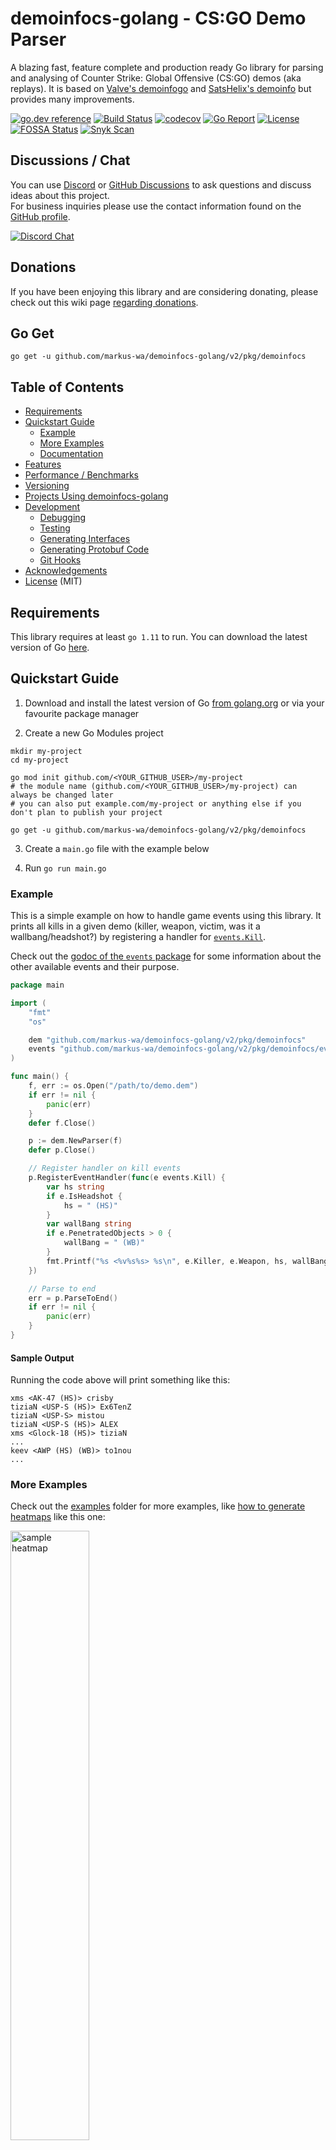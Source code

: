 # demoinfocs-golang - CS:GO Demo Parser

A blazing fast, feature complete and production ready Go library for parsing and analysing of Counter Strike: Global Offensive (CS:GO) demos (aka replays). It is based on <a href="https://github.com/ValveSoftware/csgo-demoinfo" rel="external">Valve's demoinfogo</a> and <a href="https://github.com/StatsHelix/demoinfo" rel="external">SatsHelix's demoinfo</a> but provides many improvements.

[![go.dev reference](https://img.shields.io/badge/go.dev-reference-007d9c?logo=go&logoColor=white&style=flat-square)](https://pkg.go.dev/github.com/markus-wa/demoinfocs-golang/v2/pkg/demoinfocs?tab=doc)
[![Build Status](https://img.shields.io/github/workflow/status/markus-wa/demoinfocs-golang/CI/master?style=flat-square)](https://github.com/markus-wa/demoinfocs-golang/actions)
[![codecov](https://img.shields.io/codecov/c/github/markus-wa/demoinfocs-golang?style=flat-square)](https://codecov.io/gh/markus-wa/demoinfocs-golang)
[![Go Report](https://goreportcard.com/badge/github.com/markus-wa/demoinfocs-golang?style=flat-square)](https://goreportcard.com/report/github.com/markus-wa/demoinfocs-golang)
[![License](https://img.shields.io/badge/license-MIT-blue.svg?style=flat-square)](LICENSE.md)
[![FOSSA Status](https://app.fossa.io/api/projects/git%2Bgithub.com%2Fmarkus-wa%2Fdemoinfocs-golang.svg?type=shield)](https://app.fossa.io/projects/git%2Bgithub.com%2Fmarkus-wa%2Fdemoinfocs-golang?ref=badge_shield)
[![Snyk Scan](https://img.shields.io/badge/security%20scan-snyk-blueviolet?style=flat-square)](https://app.snyk.io/org/markus-wa/project/4103d506-a2ae-4d16-a93b-c31b069268e2)

## Discussions / Chat

You can use [Discord](https://discord.gg/qtdPENty) or [GitHub Discussions](https://github.com/markus-wa/demoinfocs-golang/discussions) to ask questions and discuss ideas about this project.<br>
For business inquiries please use the contact information found on the [GitHub profile](https://github.com/markus-wa).

[![Discord Chat](https://img.shields.io/discord/901824796302643281?color=%235865F2&label=discord&style=for-the-badge)](https://discord.gg/eTVBgKeHnh)

## Donations

If you have been enjoying this library and are considering donating, please check out this wiki page [regarding donations](https://github.com/markus-wa/demoinfocs-golang/wiki/Regarding-Donations).

## Go Get

	go get -u github.com/markus-wa/demoinfocs-golang/v2/pkg/demoinfocs

## Table of Contents

- [Requirements](https://github.com/markus-wa/demoinfocs-golang#requirements)
- [Quickstart Guide](https://github.com/markus-wa/demoinfocs-golang#quickstart-guide)
  - [Example](https://github.com/markus-wa/demoinfocs-golang#example)
  - [More Examples](https://github.com/markus-wa/demoinfocs-golang#more-examples)
  - [Documentation](https://github.com/markus-wa/demoinfocs-golang#documentation)
- [Features](https://github.com/markus-wa/demoinfocs-golang#features)
- [Performance / Benchmarks](https://github.com/markus-wa/demoinfocs-golang#performance--benchmarks)
- [Versioning](https://github.com/markus-wa/demoinfocs-golang#versioning)
- [Projects Using demoinfocs-golang](https://github.com/markus-wa/demoinfocs-golang#projects-using-demoinfocs-golang)
- [Development](https://github.com/markus-wa/demoinfocs-golang#development)
  - [Debugging](https://github.com/markus-wa/demoinfocs-golang#debugging)
  - [Testing](https://github.com/markus-wa/demoinfocs-golang#testing)
  - [Generating Interfaces](https://github.com/markus-wa/demoinfocs-golang#generating-interfaces)
  - [Generating Protobuf Code](https://github.com/markus-wa/demoinfocs-golang#generating-protobuf-code)
  - [Git Hooks](https://github.com/markus-wa/demoinfocs-golang#git-hooks)
- [Acknowledgements](https://github.com/markus-wa/demoinfocs-golang#acknowledgements)
- [License](https://github.com/markus-wa/demoinfocs-golang#license) (MIT)

## Requirements

This library requires at least `go 1.11` to run.
You can download the latest version of Go [here](https://golang.org/).

## Quickstart Guide

1. Download and install the latest version of Go [from golang.org](https://golang.org/dl/) or via your favourite package manager

2. Create a new Go Modules project

```terminal
mkdir my-project
cd my-project

go mod init github.com/<YOUR_GITHUB_USER>/my-project
# the module name (github.com/<YOUR_GITHUB_USER>/my-project) can always be changed later
# you can also put example.com/my-project or anything else if you don't plan to publish your project

go get -u github.com/markus-wa/demoinfocs-golang/v2/pkg/demoinfocs
```

3. Create a `main.go` file with the example below

4. Run `go run main.go`

### Example

This is a simple example on how to handle game events using this library.
It prints all kills in a given demo (killer, weapon, victim, was it a wallbang/headshot?) by registering a handler for [`events.Kill`](https://godoc.org/github.com/markus-wa/demoinfocs-golang/events#Kill).

Check out the [godoc of the `events` package](https://godoc.org/github.com/markus-wa/demoinfocs-golang/events) for some information about the other available events and their purpose.

```go
package main

import (
	"fmt"
	"os"

	dem "github.com/markus-wa/demoinfocs-golang/v2/pkg/demoinfocs"
	events "github.com/markus-wa/demoinfocs-golang/v2/pkg/demoinfocs/events"
)

func main() {
	f, err := os.Open("/path/to/demo.dem")
	if err != nil {
		panic(err)
	}
	defer f.Close()

	p := dem.NewParser(f)
	defer p.Close()

	// Register handler on kill events
	p.RegisterEventHandler(func(e events.Kill) {
		var hs string
		if e.IsHeadshot {
			hs = " (HS)"
		}
		var wallBang string
		if e.PenetratedObjects > 0 {
			wallBang = " (WB)"
		}
		fmt.Printf("%s <%v%s%s> %s\n", e.Killer, e.Weapon, hs, wallBang, e.Victim)
	})

	// Parse to end
	err = p.ParseToEnd()
	if err != nil {
		panic(err)
	}
}
```

#### Sample Output

Running the code above will print something like this:

```
xms <AK-47 (HS)> crisby
tiziaN <USP-S (HS)> Ex6TenZ
tiziaN <USP-S> mistou
tiziaN <USP-S (HS)> ALEX
xms <Glock-18 (HS)> tiziaN
...
keev <AWP (HS) (WB)> to1nou
...
```

### More Examples

Check out the [examples](examples) folder for more examples, like [how to generate heatmaps](examples/heatmap) like this one:

<img alt="sample heatmap" src="https://raw.githubusercontent.com/markus-wa/demoinfocs-golang/master/examples/heatmap/heatmap.jpg" width="50%">

### Documentation

The full API documentation is available here on [pkg.go.dev](https://pkg.go.dev/github.com/markus-wa/demoinfocs-golang/v2/pkg/demoinfocs).

## Features

* Game events (kills, shots, round starts/ends, footsteps etc.) - [docs](https://pkg.go.dev/github.com/markus-wa/demoinfocs-golang/v2/pkg/demoinfocs/events?tab=doc) / [example](https://github.com/markus-wa/demoinfocs-golang/tree/master/examples/print-events)
* Tracking of game-state (players, teams, grenades, ConVars etc.) - [docs](https://pkg.go.dev/github.com/markus-wa/demoinfocs-golang/v2/pkg/demoinfocs?tab=doc#GameState)
* Grenade projectiles / trajectories - [docs](https://pkg.go.dev/github.com/markus-wa/demoinfocs-golang/v2/pkg/demoinfocs?tab=doc#GameState.GrenadeProjectiles) / [example](https://github.com/markus-wa/demoinfocs-golang/tree/master/examples/nade-trajectories)
* Access to entities, server-classes & data-tables - [docs](https://pkg.go.dev/github.com/markus-wa/demoinfocs-golang/v2/pkg/demoinfocs/sendtables?tab=doc#ServerClasses) / [example](https://github.com/markus-wa/demoinfocs-golang/tree/master/examples/entities)
* Access to all net-messages - [docs](https://pkg.go.dev/github.com/markus-wa/demoinfocs-golang/v2/pkg/demoinfocs?tab=doc#NetMessageCreator) / [example](https://github.com/markus-wa/demoinfocs-golang/tree/master/examples/net-messages)
* Chat & console messages <sup id="achat1">1</sup> - [docs](https://pkg.go.dev/github.com/markus-wa/demoinfocs-golang/v2/pkg/demoinfocs/events?tab=doc#ChatMessage) / [example](https://github.com/markus-wa/demoinfocs-golang/tree/master/examples/print-events)
* Matchmaking ranks (official MM demos only) - [docs](https://pkg.go.dev/github.com/markus-wa/demoinfocs-golang/v2/pkg/demoinfocs/events?tab=doc#RankUpdate)
* Full POV demo support <sup id="achat1">2</sup>
* JavaScript (browser / Node.js) support via WebAssembly - [example](https://github.com/markus-wa/demoinfocs-wasm)
* [Easy debugging via build-flags](#debugging)
* Built with performance & concurrency in mind

1. <small id="f1">Only for some demos; in MM demos the chat is encrypted for example.</small>
2. <small id="f2">Better than some other parsers at the time of writing.</small>

## Performance / Benchmarks

Two of the top priorities of this parser are performance and concurrency.

Here are some benchmark results from a system with an Intel i7 6700k CPU and a SSD disk running Windows 10 and a demo with 85'000 frames.

### Overview

|Benchmark|Description|Average Duration|Speed|
|-|-|-|-|
|`BenchmarkConcurrent`|Read and parse 8 demos concurrently|2.06 s (per 8 demos)|~330'000 ticks / s|
|`BenchmarkDemoInfoCs`|Read demo from drive and parse|0.89 s|~95'000 ticks / s
|`BenchmarkInMemory`|Read demo from memory and parse|0.88 s|~96'000 ticks / s

*That's almost 1.5 hours of gameplay per second when parsing in parallel (recorded at 64 ticks per second) - or 25 minues per second when only parsing a single demo at a time.*

### Raw Output

```
$ go test -run _NONE_ -bench . -benchtime 30s -benchmem -concurrentdemos 8
goos: windows
goarch: amd64
pkg: github.com/markus-wa/demoinfocs-golang
BenchmarkDemoInfoCs-8             50     894500010 ns/op    257610127 B/op    914355 allocs/op
BenchmarkInMemory-8               50     876279984 ns/op    257457271 B/op    914143 allocs/op
BenchmarkConcurrent-8             20    2058303680 ns/op    2059386582 B/op  7313145 allocs/op
--- BENCH: BenchmarkConcurrent-8
    demoinfocs_test.go:315: Running concurrency benchmark with 8 demos
    demoinfocs_test.go:315: Running concurrency benchmark with 8 demos
PASS
ok      github.com/markus-wa/demoinfocs-golang  134.244s
```

## Versioning

We use [SemVer](http://semver.org/) for versioning. For the versions available, see the [tags on this repository](https://github.com/markus-wa/demoinfocs-golang/tags).
There is one caveat however: Beta features - which are marked as such via comments and in release notes - may change in minor releases.

## Projects Using demoinfocs-golang

- [noesis.gg](https://www.noesis.gg/) - A suite of explorative tools to help you analyze and improve your CS:GO performance
- [esportal.se](https://esportal.se/) - An alternative Matchmaking service that aims to provide a friendly environment free from trolls and misbehaving individuals
- [esportslab.gg](https://esportslab.gg/) - Building ML/AI tools for professional esports players
- [scope.gg](https://scope.gg/) - Analytical and advisory service for advanced CS:GO players
- [PureSkill.gg](https://pureskill.gg/) - An automated coach to help you get better at CS:GO.
- [csgofacts.com](https://csgofacts.com/) - A set of open-source services for CSGO game analysis
- [cs-demo-minifier](https://github.com/markus-wa/cs-demo-minifier) - Converts demos to JSON, MessagePack and more
- [csgo_spray_pattern_plotter](https://github.com/o40/csgo_spray_pattern_plotter) - A tool to extract and plot spray patterns from CS:GO replays
- [CS:GO Player Skill Prediction](https://drive.google.com/file/d/1JXIB57BA2XBTYVLSy6Xg_5nfL6dWyDmG/view) - Machine learning master thesis by [@quancore](https://github.com/quancore) about predicting player performance
- [csgoverview](https://github.com/Linus4/csgoverview) - A 2D demo replay tool for CS:GO
- [csgo-coach-bug-detector](https://github.com/softarn/csgo-coach-bug-detector) - Detects the abuse of an exploit used by some team coaches in professional matches
- [megaclan3000](https://github.com/megaclan3000/megaclan3000) - A CS:GO stats page for clans with recent matches and player statistics
- [csgo Python library](https://github.com/pnxenopoulos/csgo) - A wrapper for the Golang parser in Python

If your project is using this library feel free to submit a PR or send a message in [Gitter](https://gitter.im/csgodemos/demoinfo-lib) to be included in the list.

## Development

### Debugging

You can use the build tag `debugdemoinfocs` (i.e. `go test -tags debugdemoinfocs -v`) to print out debugging information - such as game events or unhandled demo-messages - during the parsing process.<br>
Side-note: The tag isn't called `debug` to avoid naming conflicts with other libs (and underscores in tags don't work, apparently).

To change the default debugging behavior, Go's `ldflags` parameter can be used. Example for additionally printing out all server-classes with their properties: `-ldflags="-X 'github.com/markus-wa/demoinfocs-golang/v2/pkg/demoinfocs.debugServerClasses=YES'"`

Check out `debug_on.go` for any other settings that can be changed.

### Testing

#### Unit Tests

For any new features, [Test Driven Development](https://medium.com/@pierreprinetti/test-driven-development-in-go-baeab5adb468) should be practiced where possible.
However, due to some design flaws in some parts of the code it's currently not always practical to do so.

Running unit tests:

    scripts/unit-tests.sh
    # or (identical)
    go test -short ./...

#### Regression Tests

For the full regression suite you will need to download the test demo-set.

Prerequisites:
- [Git LFS](https://git-lfs.github.com) must be installed
- [`7z`](https://www.7-zip.org/) must be in your `PATH` environment variable (`p7zip` or `p7zip-full` package on most Linux distros)

Downloading demos + running regression tests:

    scripts/regression-tests.sh

#### Updating the `default.golden` File

The file [`test/default.golden`](https://github.com/markus-wa/demoinfocs-golang/blob/master/test/default.golden) file contains a serialized output of all expected game events in `test/cs-demos/default.dem`.

If there is a change to game events (new fields etc.) it is necessary to update this file so the regression tests pass.
To update it you can run the following command:

	go test -run TestDemoInfoCs -update

Please don't update the `.golden` file if you are not sure it's required. Maybe the failing CI is just pointing out a regression.

### Generating Interfaces

We generate interfaces such as `GameState` from structs to make it easier to keep docs in synch over structs and interfaces.
For this we use [@vburenin](https://github.com/vburenin)'s [`ifacemaker`](https://github.com/vburenin/ifacemaker) tool.

You can download the latest version [here](https://github.com/vburenin/ifacemaker/releases).
After adding it to your `PATH` you can use `scripts/generate-interfaces.sh` to update interfaces.

### Generating Protobuf Code

Should you need to re-generate the protobuf generated code in the `msg` package, you will need the following tools:

- The latest protobuf generator (`protoc`) from your package manager or https://github.com/google/protobuf/releases

- And `protoc-gen-gogofaster` from [gogoprotobuf](https://github.com/gogo/protobuf) to generate code for go.

		go get -u github.com/gogo/protobuf/protoc-gen-gogofaster

[//]: # "The go get above needs two tabs so it's displayed a) as part of the last list entry and b) as a code-block"
[//]: # "Oh and don't try to move these comments above it either"

Make sure both are inside your `PATH` variable.

After installing these use `go generate ./msg` to generate the protobuf code. If you're on Windows you'll need to run go generate from CMD, not Bash.

### Git Hooks

To install some (optional, but quite handy) `pre-commit` and `pre-push` hooks, you can run the following script.

    scripts/git-hooks/link-git-hooks.sh

#### `pre-commit`:
- check if [interfaces have been updated](#generating-interfaces)
- build the code
- run unit tests

#### `pre-push`:
- run regression tests

## Acknowledgements

Thanks to [@JetBrains](https://github.com/JetBrains) for sponsoring a license of their awesome [GoLand](https://www.jetbrains.com/go/) IDE for this project - go check it out!

And a very special thanks goes out to all the [⭐contributors⭐](https://github.com/markus-wa/demoinfocs-golang/graphs/contributors)️, be it in the form of PRs, issues or anything else.

## License

This project is licensed under the [MIT license](LICENSE.md).

[![FOSSA Status](https://app.fossa.io/api/projects/git%2Bgithub.com%2Fmarkus-wa%2Fdemoinfocs-golang.svg?type=large)](https://app.fossa.io/projects/git%2Bgithub.com%2Fmarkus-wa%2Fdemoinfocs-golang?ref=badge_large)
